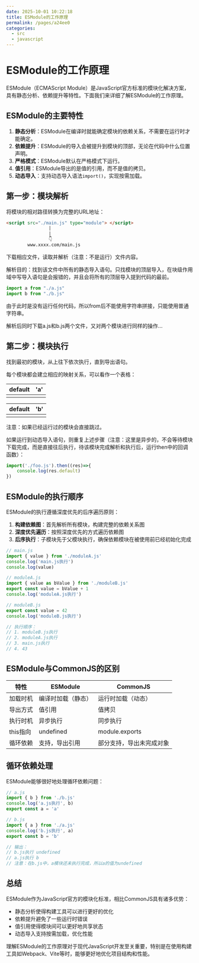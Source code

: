 ```yaml
---
date: 2025-10-01 10:22:18
title: ESModule的工作原理
permalink: /pages/a24ee0
categories:
  - src
  - javascript
---
```


# ESModule的工作原理

ESModule（ECMAScript Module）是JavaScript官方标准的模块化解决方案，具有静态分析、依赖提升等特性。下面我们来详细了解ESModule的工作原理。

## ESModule的主要特性

1. **静态分析**：ESModule在编译时就能确定模块的依赖关系，不需要在运行时才能确定。
2. **依赖提升**：ESModule的导入会被提升到模块的顶部，无论在代码中什么位置声明。
3. **严格模式**：ESModule默认在严格模式下运行。
4. **值引用**：ESModule导出的是值的引用，而不是值的拷贝。
5. **动态导入**：支持动态导入语法`import()`，实现按需加载。

## 第一步：模块解析

将模块的相对路径转换为完整的URL地址：

```html
<script src="./main.js" type="module"> </script>
                |
                |
                👇
        www.xxxx.com/main.js
```

下载相应文件，读取并解析（注意：不是运行）文件内容。

解析目的：找到该文件中所有的静态导入语句。只找模块的顶层导入，在块级作用域中写导入语句是会报错的，并且会将所有的顶层导入提到代码的最前。

```javascript
import a from "./a.js"
import b from "./b.js"
```

由于此时是没有运行任何代码，所以from后不能使用字符串拼接，只能使用普通字符串。

解析后同时下载a.js和b.js两个文件，又对两个模块进行同样的操作...

## 第二步：模块执行

找到最初的模块，从上往下依次执行，直到导出语句。

每个模块都会建立相应的映射关系，可以看作一个表格：

| default | 'a'  |
| ------- | ---- |
|         |      |

| default | 'b'  |
| ------- | ---- |
|         |      |

注意：如果已经运行过的模块会直接跳过。

如果运行到动态导入语句，则重复上述步骤（注意：这里是异步的，不会等待模块下载完成，而是直接往后执行，待该模块完成解析和执行后，运行then中的回调函数）：

```javascript
import('./foo.js').then((res)=>{
    console.log(res.default)
})
```

## ESModule的执行顺序

ESModule的执行遵循深度优先的后序遍历原则：

1. **构建依赖图**：首先解析所有模块，构建完整的依赖关系图
2. **深度优先遍历**：按照深度优先的方式遍历依赖图
3. **后序执行**：子模块先于父模块执行，确保依赖模块在被使用前已经初始化完成

```javascript
// main.js
import { value } from './moduleA.js'
console.log('main.js执行')
console.log(value)

// moduleA.js
import { value as bValue } from './moduleB.js'
export const value = bValue + 1
console.log('moduleA.js执行')

// moduleB.js
export const value = 42
console.log('moduleB.js执行')

// 执行顺序：
// 1. moduleB.js执行
// 2. moduleA.js执行
// 3. main.js执行
// 4. 43
```

## ESModule与CommonJS的区别

| 特性 | ESModule | CommonJS |
|------|----------|----------|
| 加载时机 | 编译时加载（静态） | 运行时加载（动态） |
| 导出方式 | 值引用 | 值拷贝 |
| 执行时机 | 异步执行 | 同步执行 |
| this指向 | undefined | module.exports |
| 循环依赖 | 支持，导出引用 | 部分支持，导出未完成对象 |

## 循环依赖处理

ESModule能够很好地处理循环依赖问题：

```javascript
// a.js
import { b } from './b.js'
console.log('a.js执行', b)
export const a = 'a'

// b.js
import { a } from './a.js'
console.log('b.js执行', a)
export const b = 'b'

// 输出：
// b.js执行 undefined
// a.js执行 b
// 注意：在b.js中，a模块还未执行完成，所以a的值为undefined
```

## 总结

ESModule作为JavaScript官方的模块化标准，相比CommonJS具有诸多优势：
- 静态分析使得构建工具可以进行更好的优化
- 依赖提升避免了一些运行时错误
- 值引用使得模块间可以更好地共享状态
- 动态导入支持按需加载，优化性能

理解ESModule的工作原理对于现代JavaScript开发至关重要，特别是在使用构建工具如Webpack、Vite等时，能够更好地优化项目结构和性能。

